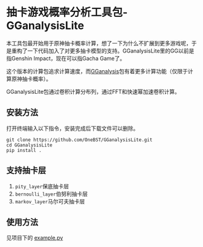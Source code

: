 # 抽卡游戏概率分析工具包-GGanalysisLite

本工具包最开始用于原神抽卡概率计算，想了一下为什么不扩展到更多游戏呢，于是重构了一下代码加入了对更多抽卡模型的支持。GGanalysisLite里的GG以前是指Genshin Impact，现在可以指Gacha Game了。

这个版本的计算包追求计算速度，而[GGanalysis](https://github.com/OneBST/GGanalysis)包有着更多计算功能（仅限于计算原神抽卡概率）。

GGanalysisLite包通过卷积计算分布列，通过FFT和快速幂加速卷积计算。

## 安装方法

打开终端输入以下指令，安装完成后下载文件可以删除。

```shell
git clone https://github.com/OneBST/GGanalysisLite.git
cd GGanalysisLite
pip install .
```

## 支持抽卡层

1. `pity_layer`保底抽卡层
2. `bernoulli_layer`伯努利抽卡层
3. `markov_layer`马尔可夫抽卡层

## 使用方法

见项目下的 [example.py](https://github.com/OneBST/GGanalysisLite/blob/main/example.py)